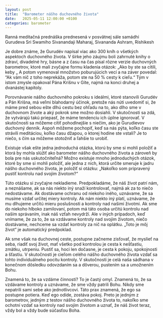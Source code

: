 ```yaml
---
layout: post
title:  "Barometer nášho duchovného života"
date:   2025-05-11 12:00:00 +0100
categories: barometer
---
```


Ranná meditačná prednáška prednesená v posvätnej sále samádhi Gurudeva Sri Swamiho Sivanandaji Maharaj, Sivananda Ashram, Rishikesh

Je dobre známe, že Gurudév napísal viac ako 300 kníh o všetkých aspektoch duchovného života. V šírke jeho záujmu boli zahrnuté knihy o zdraví, divadelné hry, básne a z času na čas písal rôzne verzie duchovných barometrov, ktoré mali zvyčajne formu kladenia otázok: „Ako by ste sa cítili, keby „ A potom vymenoval množstvo poburujúcich vecí a na záver povedal: “Ak vám nič z toho neprekáža, potom ste na 50 % cesty k cieľu.“ Tým v istom zmysle opakoval Pána Krišnu v Gíte, najmä na konci druhej a dvanástej kapitoly.

Porovnávanie nášho duchovného pokroku s ideálmi, ktoré stanovili Gurudév a Pán Krišna, má veľmi blahodarný účinok, pretože nás núti uvedomiť si, že máme pred sebou ešte dlhú cestu bez ohľadu na to, ako dlho sme v duchovnom živote a aký pokrok sme možno dosiahli. V skutočnosti sa zdá, že vytvárajú takú priepasť, že máme tendenciu ich úplne ignorovať. V skutočnosti sa môžeme cítiť pohodlnejšie s niečím, ako je Gurudievov duchovný denník. Aspoň môžeme pochopiť, keď sa nás pýta, koľko času ste strávili meditáciou, koľko času džapou, o ktorej hodine ste vstali? Je to niečo, s čím sa môžeme stotožniť a ľahšie to urobiť.

Existuje však ešte jedna jednoduchá otázka, ktorú by sme si mohli položiť a ktorá by mohla slúžiť ako barometer nášho duchovného života a zároveň by bola pre nás uskutočniteľná? Možno existuje mnoho jednoduchých otázok, ktoré by sme si mohli položiť, ale jedna z nich, ktorá určite smeruje k jadru nášho duchovného života, je položiť si otázku: „Nakoľko som pripravený pustiť kontrolu nad svojím životom?“

Túto otázku si zvyčajne nekladieme. Predpokladáme, že náš život patrí nám, a neznášame, ak sa nás niekto iný snaží kontrolovať, najmä ak za to niečo nedostávame. Ak dostávame ochranu od niekoho iného, uznávame, že sa musíme vzdať určitej miery kontroly. Ak nám niekto iný platí, uznávame, že mu dlhujeme určitú mieru poslušnosti a kontroly nad našimi životmi. Ak sme do niekoho hlboko zamilovaní, potom má táto osoba určitú kontrolu nad naším správaním, inak náš vzťah nevydrží. Ale v iných prípadoch, keď vnímame, že za to, že sa vzdávame kontroly nad svojím životom, niečo dostávame, nechceme sa vzdať kontroly za nič na oplátku. „Toto je môj život“ je automatický predpoklad.

Ak sme však na duchovnej ceste, postupne začneme zisťovať, že myslieť na seba, riadiť svoj život, mať všetko pod kontrolou je cesta k nešťastiu, zmätku, utrpeniu. Pustiť sa, hoci len dočasne, je cesta k pokoju, spokojnosti a šťastiu. V skutočnosti je cieľom celého nášho duchovného života vzdať sa tohto individuálneho pocitu kontroly. V skutočnosti je celá naša sádhana v konečnom dôsledku odovzdaním sa a dôverou, pustením sa a umožnením Bohu.

Znamená to, že sa vzdáme činnosti? To je častý omyl. Znamená to, že sa vzdávame kontroly a uznávame, že sme vždy patrili Bohu. Nikdy sme nepatrili sami sebe ako jednotlivcovi. Táto prax znamená, že ego sa postupne potiera. Keď ego odíde, zostáva pokoj. Preto je jedným z barometrov, jedným z testov nášho duchovného života to, nakoľko sme ochotní vzdať sa kontroly nad svojím životom a uznať, že náš život teraz, vždy bol a vždy bude súčasťou Boha.